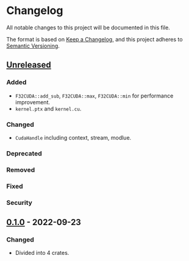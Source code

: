 # Changelog

All notable changes to this project will be documented in this file.

The format is based on [Keep a Changelog](https://keepachangelog.com/en/1.0.0/),
and this project adheres to [Semantic Versioning](https://semver.org/spec/v2.0.0.html).

## [Unreleased]
### Added
- `F32CUDA::add_sub`, `F32CUDA::max`, `F32CUDA::min` for performance improvement.
- `kernel.ptx` and `kernel.cu`.
### Changed
- `CudaHandle` including context, stream, modlue.
### Deprecated
### Removed
### Fixed
### Security

## [0.1.0] - 2022-09-23
### Changed
- Divided into 4 crates.


[unreleased]: https://github.com/convexbrain/Totsu/compare/totsu_f32cuda_v0.1.0...HEAD
[0.1.0]: https://github.com/convexbrain/Totsu/releases/tag/totsu_f32cuda_v0.1.0
